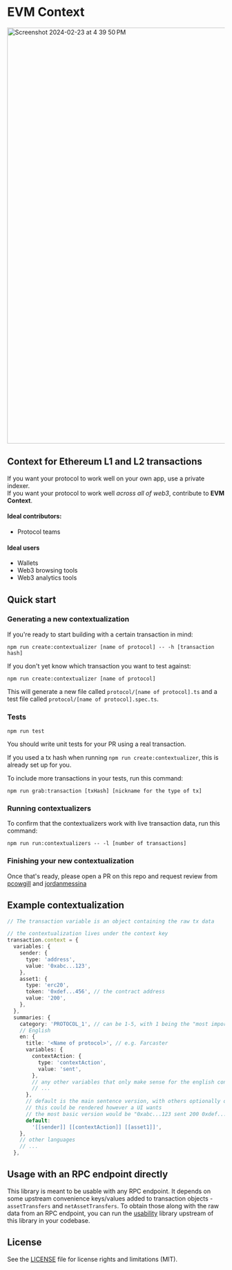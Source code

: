 # EVM Context

<img width="960" alt="Screenshot 2024-02-23 at 4 39 50 PM" src="https://github.com/Once-Upon/context/assets/2731712/c2ac3b95-6be8-4d57-b200-0692311015d3">

## Context for Ethereum L1 and L2 transactions

If you want your protocol to work well on your own app, use a private indexer.<br/>
If you want your protocol to work well _across all of web3_, contribute to **EVM Context**.

#### Ideal contributors:

- Protocol teams

#### Ideal users

- Wallets
- Web3 browsing tools
- Web3 analytics tools

## Quick start

### Generating a new contextualization

If you're ready to start building with a certain transaction in mind:

```
npm run create:contextualizer [name of protocol] -- -h [transaction hash]
```

If you don't yet know which transaction you want to test against:

```
npm run create:contextualizer [name of protocol]
```

This will generate a new file called `protocol/[name of protocol].ts` and a test file called `protocol/[name of protocol].spec.ts`.

### Tests

```
npm run test
```

You should write unit tests for your PR using a real transaction.

If you used a tx hash when running `npm run create:contextualizer`, this is already set up for you.

To include more transactions in your tests, run this command:

```
npm run grab:transaction [txHash] [nickname for the type of tx]
```

### Running contextualizers

To confirm that the contextualizers work with live transaction data, run this command:

```
npm run run:contextualizers -- -l [number of transactions]
```

### Finishing your new contextualization

Once that's ready, please open a PR on this repo and request review from [pcowgill](https://github.com/pcowgill) and [jordanmessina](https://github.com/jordanmessina)

## Example contextualization

```typescript
// The transaction variable is an object containing the raw tx data

// the contextualization lives under the context key
transaction.context = {
  variables: {
    sender: {
      type: 'address',
      value: '0xabc...123',
    },
    asset1: {
      type: 'erc20',
      token: '0xdef...456', // the contract address
      value: '200',
    },
  },
  summaries: {
    category: 'PROTOCOL_1', // can be 1-5, with 1 being the "most important"
    // English
    en: {
      title: '<Name of protocol>', // e.g. Farcaster
      variables: {
        contextAction: {
          type: 'contextAction',
          value: 'sent',
        },
        // any other variables that only make sense for the english contextualization
        // ...
      },
      // default is the main sentence version, with others optionally defined below
      // this could be rendered however a UI wants
      // the most basic version would be "0xabc...123 sent 200 0xdef...456"
      default:
        '[[sender]] [[contextAction]] [[asset1]]',
    },
    // other languages
    // ...
  },
```

## Usage with an RPC endpoint directly

This library is meant to be usable with any RPC endpoint. It depends on some upstream convenience keys/values added to transaction objects - `assetTransfers` and `netAssetTransfers`. To obtain those along with the raw data from an RPC endpoint, you can run the [usability](https://github.com/Once-Upon/usability) library upstream of this library in your codebase.

## License

See the [LICENSE](LICENSE.md) file for license rights and limitations (MIT).
